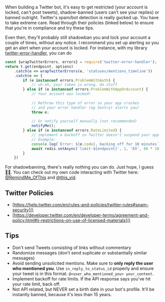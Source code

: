 When building a Twitter bot, it's easy to get restricted (your account is locked, can't post tweets), shadow-banned (users can't see your replies) or banned outright. Twitter's spam/bot detection is really gucked up. You have to take extreme care. Read through their policies (linked below) to ensure that you're in compliance and try these tips.

Even then, they'll probably still shadowban you and lock your account a couple of times, without any notice. I recommend you set up alerting so you get an alert when your account is locked. For instance, with my library [twitter-error-handler](https://github.com/shalvah/twitter-error-handler), you can do

```js
const {wrapTwitterErrors, errors} = require('twitter-error-handler');
return t.get(endpoint, options)
    .catch(e => wrapTwitterErrors(e, 'statuses/mentions_timeline'))
    .catch(e => {
        if (e instanceof errors.ProblemWithAuth) {
            // uh-oh, your token is wrong, do stuff
        } else if (e instanceof errors.ProblemWithAppOrAccount) {
            // Your account was locked!
            
            // Rethrow this type of error so your app crashes 
            // and your error handler (eg Sentry) alerts you/
            throw e;
            
            // Or notify yourself manually (not recommended)
            notifyMe();
        } else if (e instanceof errors.RateLimited) {
            // implement a backoff so Twitter doesn't suspend your app
            // Example:
            console.log(`Error: ${e.code}, backing off for 10 minutes`);
            await redis.setAsync('limit-${endpoint}', 1, 'EX', 60 * 10);
        }
    })
```

For shadowbanning, there's really nothing you can do. Just hope, I guess🤷‍♀️. You can check out my own code interacting with Twitter here: [@RemindMe_OfThis](https://github.com/shalvah/RemindMeOfThisTweet/blob/master/src/factory.twitter.js) and [@this_vid](https://github.com/shalvah/DownloadThisVideo/blob/master/src/services/factory.twitter.js).

## Twitter Policies
- [https://help.twitter.com/en/rules-and-policies/twitter-rules#spam-security]()
- [https://developer.twitter.com/en/developer-terms/agreement-and-policy.html#ii-restrictions-on-use-of-licensed-materials]()

## Tips
- Don't send Tweets consisting of links without commentary
- Randomize messages (don't send suplicate or substantially similar messages)
- Avoid sending unsolicited mentions. Make sure to **only reply the user who mentioned you**. Use `in_reply_to_status_id` properly and ensure your tweet is in this format. `@<user_who_mentioned_you> your_content`.
- Implement backoff for  rate limits. If the API response says you've hit your rate limit, back off.
- Not API related, but NEVER set a birth date in your bot's profile. It'll be instantly banned, because it's less than 15 years.
